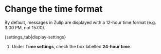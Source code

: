 # Change the time format

By default, messages in Zulip are displayed with a 12-hour time format
(e.g. 3:00 PM, not 15:00).

{settings_tab|display-settings}

1. Under **Time settings**, check the box labelled **24-hour time**.

